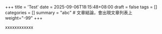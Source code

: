 +++
title = 'Test'
date = 2025-09-06T18:15:48+08:00
draft = false
tags = []
categories = []
summary = "abc"  # 文章結論，會出現文章列表上
weight="-99"
+++



xxxxxxxxxxxx

